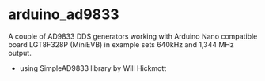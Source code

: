 # arduino_ad9833
A couple of AD9833 DDS generators working with Arduino Nano compatible board LGT8F328P (MiniEVB)
in example sets 640kHz and 1,344 MHz output.

- using SimpleAD9833 library by Will Hickmott
